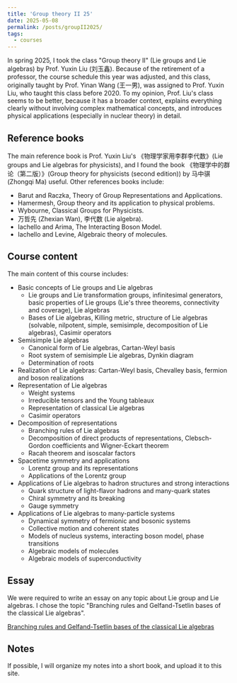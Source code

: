 ```yaml
---
title: 'Group theory II 25'
date: 2025-05-08
permalink: /posts/groupII2025/
tags:
  - courses
---
```


In spring 2025, I took the class "Group theory II" (Lie groups and Lie algebras) by Prof. Yuxin Liu (刘玉鑫). Because of the retirement of a professor, the course schedule this year was adjusted, and this class, originally taught by Prof. Yinan Wang (王一男), was assigned to Prof. Yuxin Liu, who taught this class before 2020. To my opinion, Prof. Liu's class seems to be better, because it has a broader context, explains everything clearly without involving complex mathematical concepts, and introduces physical applications (especially in nuclear theory) in detail.

## Reference books

The main reference book is Prof. Yuxin Liu's 《物理学家用李群李代数》(Lie groups and Lie algebras for physicists), and I found the book 《物理学中的群论（第二版）》(Group theory for physicists (second edition)) by 马中骐 (Zhongqi Ma) useful. Other references books include:
- Barut and Raczka, Theory of Group Representations and Applications.
- Hamermesh, Group theory and its application to physical problems.
- Wybourne, Classical Groups for Physicists.
- 万哲先 (Zhexian Wan), 李代数 (Lie algebra).
- Iachello and Arima, The Interacting Boson Model.
- Iachello and Levine, Algebraic theory of molecules.

## Course content

The main content of this course includes:
- Basic concepts of Lie groups and Lie algebras
  - Lie groups and Lie transformation groups, infinitesimal generators, basic properties of Lie groups (Lie's three theorems, connectivity and coverage), Lie algebras
  - Bases of Lie algebras, Killing metric, structure of Lie algebras (solvable, nilpotent, simple, semisimple, decomposition of Lie algebras), Casimir operators
- Semisimple Lie algebras
  - Canonical form of Lie algebras, Cartan-Weyl basis
  - Root system of semisimple Lie algebras, Dynkin diagram
  - Determination of roots
- Realization of Lie algebras: Cartan-Weyl basis, Chevalley basis, fermion and boson realizations
- Representation of Lie algebras
  - Weight systems
  - Irreducible tensors and the Young tableaux
  - Representation of classical Lie algebras
  - Casimir operators
- Decomposition of representations
  - Branching rules of Lie algebras
  - Decomposition of direct products of representations, Clebsch-Gordon coefficients and Wigner-Eckart theorem
  - Racah theorem and isoscalar factors
- Spacetime symmetry and applications
  - Lorentz group and its representations
  - Applications of the Lorentz group
- Applications of Lie algebras to hadron structures and strong interactions
  - Quark structure of light-flavor hadrons and many-quark states
  - Chiral symmetry and its breaking
  - Gauge symmetry
- Applications of Lie algebras to many-particle systems
  - Dynamical symmetry of fermionic and bosonic systems
  - Collective motion and coherent states
  - Models of nucleus systems, interacting boson model, phase transitions
  - Algebraic models of molecules
  - Algebraic models of superconductivity

## Essay

We were required to write an essay on any topic about Lie group and Lie algebras. I chose the topic "Branching rules and Gelfand-Tsetlin bases of the classical Lie algebras".

[Branching rules and Gelfand-Tsetlin bases of the classical Lie algebras](https://Sophus-PHLin.github.io/files/branching.pdf)

## Notes

If possible, I will organize my notes into a short book, and upload it to this site. 
